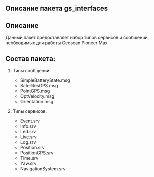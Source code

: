 ## Описание пакета gs_interfaces

## Описание
Данный пакет предоставляет набор типов сервисов и сообщений, необходимых для работы Geoscan Pioneer Max

## Состав пакета:
1. Типы сообщений:
    * SimpleBatteryState.msg
    * SatellitesGPS.msg
    * PointGPS.msg
    * OptVelocity.msg
    * Orientation.msg

1. Типы сервисов:
    * Event.srv
    * Info.srv
    * Led.srv
    * Live.srv
    * Log.srv
    * Position.srv
    * PositionGPS.srv
    * Time.srv
    * Yaw.srv
    * NavigationSystem.srv
